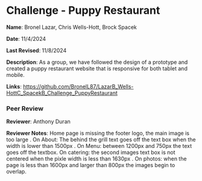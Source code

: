 # Challenge - Puppy Restaurant

**Name**: Bronel Lazar, Chris Wells-Hott, Brock Spacek 

**Date**: 11/4/2024

**Last Revised**: 11/8/2024

**Description**: As a group, we have followed the design of a prototype and created a puppy restaurant website that is responsive for both tablet and mobile.

**Links**: https://github.com/BronelL87/LazarB_Wells-HottC_SpacekB_Challenge_PuppyRestaurant

### Peer Review

**Reviewer**: Anthony Duran

**Reviewer Notes**: Home page is missing the footer logo, the main image is too large . On About: The behind the grill text goes off the text box when the width is lower than 1500px . On Menu: between 1200px and 750px the text goes off the textbox. On catering: the second images text box is not centered when the pixle width is less than 1630px . On photos: when the page is less than 1600px and larger than 800px the images begin to overlap.
